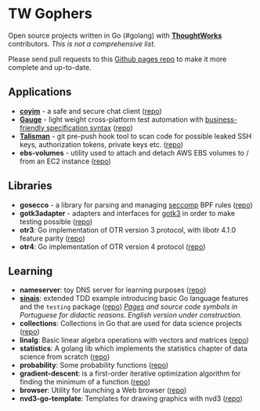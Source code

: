 # TW Gophers

Open source projects written in Go (#golang) with [__ThoughtWorks__](https://www.thoughtworks.com/) contributors. _This is not a comprehensive list_.

Please send pull requests to this [Github pages repo](https://github.com/twgophers/twgophers.github.io) to make it more complete and up-to-date.

## Applications

* [__coyim__](https://coy.im) - a safe and secure chat client ([repo](https://github.com/twstrike/coyim))
* [__Gauge__](http://getgauge.io/) - light weight cross-platform test automation with [business-friendly specification syntax](https://github.com/getgauge/gauge-example-ruby/blob/master/specs/customer.md) ([repo](https://github.com/getgauge/gauge))
* [__Talisman__](https://thoughtworks.github.io/talisman/) - git pre-push hook tool to scan code for possible leaked SSH keys, authorization tokens, private keys etc. ([repo](https://github.com/thoughtworks/talisman))
* __ebs-volumes__ - utility used to attach and detach AWS EBS volumes to / from an EC2 instance ([repo](https://github.com/sneakybeaky/ebs-volumes))


## Libraries

* __gosecco__ - a library for parsing and managing [seccomp](https://en.wikipedia.org/wiki/Seccomp) BPF rules ([repo](https://github.com/twtiger/gosecco))
* __gotk3adapter__ - adapters and interfaces for [gotk3](https://github.com/gotk3/gotk3) in order to make testing possible ([repo](https://github.com/twstrike/gotk3adapter/graphs/contributors))
* __otr3__: Go implementation of OTR version 3 protocol, with libotr 4.1.0 feature parity ([repo](https://github.com/twstrike/otr3))
* __otr4__: Go implementation of OTR version 4 protocol ([repo](https://github.com/twtiger/otr4))


## Learning

* __nameserver__: toy DNS server for learning purposes ([repo](https://github.com/twtiger/nameserver))
* [__sinais__](https://thoughtworksinc.github.io/runas/): extended TDD example introducing basic Go language features and the `testing` package ([repo](https://github.com/thoughtworksinc/sinais)) _[Pages](https://thoughtworksinc.github.io/sinais/) and source code symbols in Portuguese for didactic reasons. English version under construction._
* __collections__: Collections in Go that are used for data science projects ([repo](https://github.com/twgophers/collections))
* __linalg__: Basic linear algebra operations with vectors and matrices ([repo](https://github.com/twgophers/linalg))
* __statistics__: A golang lib which implements the statistics chapter of data science from scratch ([repo](https://github.com/twgophers/statistics))
* __probability__: Some probability functions ([repo](https://github.com/twgophers/probability))
* __gradient-descent__: is a first-order iterative optimization algorithm for finding the minimum of a function ([repo](https://github.com/twgophers/gradient-descent))
* __browser__: Utility for launching a Web browser ([repo](https://github.com/twgophers/browser))
* __nvd3-go-template__: Templates for drawing graphics with nvd3 ([repo](https://github.com/twgophers/nvd3-go-template))

